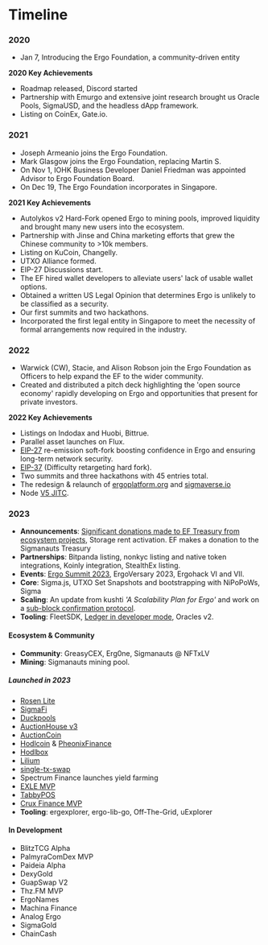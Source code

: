 
# Timeline

### 2020

- Jan 7, Introducing the Ergo Foundation, a community-driven entity

**2020 Key Achievements**

- Roadmap released, Discord started
- Partnership with Emurgo and extensive joint research brought us Oracle Pools, SigmaUSD, and the headless dApp framework. 
- Listing on CoinEx, Gate.io.


### 2021

- Joseph Armeanio joins the Ergo Foundation.
- Mark Glasgow joins the Ergo Foundation, replacing Martin S.
- On Nov 1, IOHK Business Developer Daniel Friedman was appointed Advisor to Ergo Foundation Board.
- On Dec 19, The Ergo Foundation incorporates in Singapore.

**2021 Key Achievements**

- Autolykos v2 Hard-Fork opened Ergo to mining pools, improved liquidity and brought many new users into the ecosystem.
- Partnership with Jinse and China marketing efforts that grew the Chinese community to >10k members.
- Listing on KuCoin, Changelly.
- UTXO Alliance formed. 
- EIP-27 Discussions start.
- The EF hired wallet developers to alleviate users' lack of usable wallet options.
- Obtained a written US Legal Opinion that determines Ergo is unlikely to be classified as a security. 
- Our first summits and two hackathons.
- Incorporated the first legal entity in Singapore to meet the necessity of formal arrangements now required in the industry.

### 2022

- Warwick (CW), Stacie, and Alison Robson join the Ergo Foundation as Officers to help expand the EF to the wider community.
- Created and distributed a pitch deck highlighting the 'open source economy' rapidly developing on Ergo and opportunities that present for private investors. 

**2022 Key Achievements**


- Listings on Indodax and Huobi, Bittrue. 
- Parallel asset launches on Flux.
- [EIP-27](eip27.md) re-emission soft-fork boosting confidence in Ergo and ensuring long-term network security.
- [EIP-37](eip37.md) (Difficulty retargeting hard fork).
- Two summits and three hackathons with 45 entries total.
- The redesign & relaunch of [ergoplatform.org](https://ergoplatform.org) and [sigmaverse.io](https://sigmaverse.io)
- Node [V5 JITC]().

### 2023

- **Announcements**: [Significant donations made to EF Treasury from ecosystem projects](https://ergoplatform.org/en/news/news/The-Ergo-Foundation-Path-to-a-Robust-Digital-Ecosystem), Storage rent activation. EF makes a donation to the Sigmanauts Treasury
- **Partnerships**: Bitpanda listing, nonkyc listing and native token integrations, Koinly integration, StealthEx listing.
- **Events**: [Ergo Summit 2023](https://ergoplatform.org/en/news/Ergo-Summit-2023), ErgoVersary 2023, Ergohack VI and VII.
- **Core**: Sigma.js, UTXO Set Snapshots and bootstrapping with NiPoPoWs, Sigma
- **Scaling**: An update from kushti *'A Scalability Plan for Ergo'* and work on a [sub-block confirmation protocol](https://ergoplatform.org/en/blog/Ergo’s-Newest-Advancement-Sub-Blocks).  
- **Tooling**: FleetSDK, [Ledger in developer mode](https://ergoplatform.org/en/blog/Ledger-Launches-Ergo-Support-in-Developer-Mode), Oracles v2.

#### Ecosystem & Community

- **Community**: GreasyCEX, Erg0ne, Sigmanauts @ NFTxLV
- **Mining**: Sigmanauts mining pool.

##### Launched in 2023

- [Rosen Lite](https://ergoplatform.org/en/news/Rosen-Bridge-Officially-Launches-on-Ergo-Mainnet/)
- [SigmaFi](https://ergoplatform.org/en/blog/Sigma-Finance-A-Peer-to-Peer-Bond-Protocol)
- [Duckpools](https://ergoplatform.org/en/blog/Duckpools-A-Lending-and-Borrowing-Protocol-on-Ergo)
- [AuctionHouse v3](https://ergoplatform.org/en/news/Auction-House-V3-Launches-on-Mainnet)
- [AuctionCoin](https://auctioncoin.app/) 
- [Hodlcoin](https://app.hodlcoin.co.in/) & [PheonixFinance](https://phoenixfi.app/)
- [Hodlbox](https://hodlbox.xyz/)
- [Lilium](https://www.liliumergo.io/)
- [single-tx-swap](https://www.single-tx-swap.com/)
- Spectrum Finance launches yield farming
- [EXLE MVP](https://ergoplatform.org/en/blog/Empowering-Communities-Interest-Free-Loans-Drive-Economic-Growth-for-Kenyan-Cooperative)
- [TabbyPOS](https://www.tabbylab.io/)
- [Crux Finance MVP](https://cruxfinance.io/)
- **Tooling**: ergexplorer, ergo-lib-go, Off-The-Grid, uExplorer

#### In Development

- BlitzTCG Alpha
- PalmyraComDex MVP  
- Paideia Alpha 
- DexyGold
- GuapSwap V2
- Thz.FM MVP
- ErgoNames
- Machina Finance 
- Analog Ergo
- SigmaGold
- ChainCash




